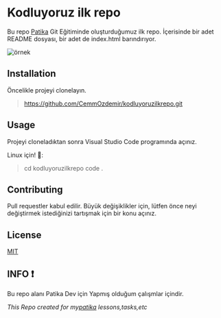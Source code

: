 # Kodluyoruz ilk repo
Bu repo [Patika](www.patika.dev) Git Eğitiminde oluşturduğumuz ilk repo. İçerisinde bir adet README dosyası, bir adet de index.html barındırıyor.

<img title="Projem" alt="örnek" src="https://git-scm.com/images/logos/1color-darkbg@2x.png">

## Installation
Öncelikle projeyi clonelayın.
> https://github.com/CemmOzdemir/kodluyoruzilkrepo.git
    
## Usage

Projeyi cloneladıktan sonra Visual Studio Code programında açınız.

Linux için! 🐧:
> cd kodluyoruzilkrepo
> code .

## Contributing

Pull requestler kabul edilir. Büyük değişiklikler için, lütfen önce neyi değiştirmek istediğinizi tartışmak için bir konu açınız.

## License

[MIT](https://choosealicense.com/licenses/mit/)

## INFO  :exclamation:

Bu repo alanı Patika Dev için Yapmış olduğum çalışmlar içindir.

_This Repo created for my[patika](Patika.dev) lessons,tasks,etc_
